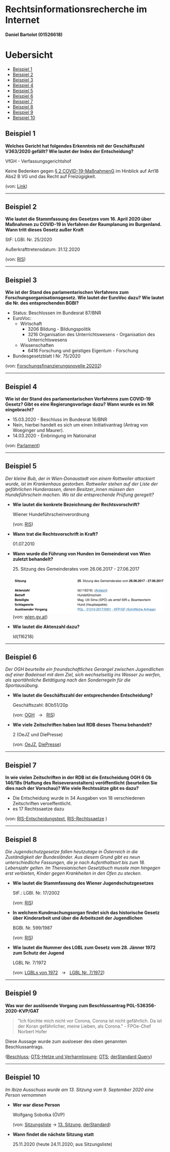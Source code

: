 # Rechtsinformationsrecherche im Internet

#### Daniel Bartolot (01526618)

# Uebersicht

-   [Beispiel 1](#beispiel-1)
-   [Beispiel 2](#beispiel-2)
-   [Beispiel 3](#beispiel-3)
-   [Beispiel 4](#beispiel-4)
-   [Beispiel 5](#beispiel-5)
-   [Beispiel 6](#beispiel-6)
-   [Beispiel 7](#beispiel-7)
-   [Beispiel 8](#beispiel-8)
-   [Beispiel 9](#beispiel-9)
-   [Beispiel 10](#beispiel-10)

## Beispiel 1
**Welches Gericht hat folgendes Erkenntnis mit der Geschäftszahl V363/2020 gefällt? Wie lautet der Index der Entscheidung?**

VfGH - Verfassungsgerichtshof


Keine Bedenken gegen [§ 2 COVID-19-MaßnahmenG](https://360.lexisnexis.at/d/L-20011073-P2?origin=lk) im Hinblick auf Art18 Abs2 B VG und das Recht auf Freizügigkeit.


(von: [Link](https://360.lexisnexis.at/d/entscheidungen-ris/vfgh_v3632020/u_verfassung_VfGH_2020_JFT_20200714_20V_98c362de47))



* * *



## Beispiel 2
**Wie lautet die Stammfassung des Gesetzes vom 16. April 2020 über Maßnahmen zu COVID-19 in Verfahren der Raumplanung im Burgenland. Wann tritt dieses Gesetz außer Kraft**


StF: LGBl. Nr. 25/2020


Außerkrafttretensdatum: 31.12.2020


(von: [RIS](https://www.ris.bka.gv.at/eli/lgbl/BU/2020/25/P0/LBG40022491?ResultFunctionToken=e042da39-1b83-4153-bc8f-b79ef2eb19cc&Position=1&SkipToDocumentPage=True&Abfrage=Landesnormen&Kundmachungsorgan=&Bundesland=Burgenland&BundeslandDefault=Burgenland&Index=&Titel=&Gesetzesnummer=&VonArtikel=&BisArtikel=&VonParagraf=&BisParagraf=&VonAnlage=&BisAnlage=&Typ=&Kundmachungsnummer=&Unterzeichnungsdatum=&FassungVom=23.11.2020&VonInkrafttretedatum=&BisInkrafttretedatum=&VonAusserkrafttretedatum=&BisAusserkrafttretedatum=&NormabschnittnummerKombination=Und&ImRisSeitVonDatum=&ImRisSeitBisDatum=&ImRisSeit=Undefined&ResultPageSize=100&Suchworte=COVID-19))



* * *



## Beispiel 3
**Wie ist der Stand des parlamentarischen Verfahrens zum Forschungsorganisationsgesetz. Wie lautet der EuroVoc dazu? Wie lautet die Nr. des entsprechenden BGBl?**


- Status: Beschlossen im Bundesrat 87/BNR
- EuroVoc:
    - Wirtschaft
        - 3206 Bildung - Bildungspolitik
        - 3216 Organisation des Unterrichtswesens - Organisation des Unterrichtswesens
    - Wissenschaften
        - 6416 Forschung und geistiges Eigentum - Forschung
- Bundesgesetzblatt I Nr. 75/2020

(von: [Forschungsfinanzierungsnovelle 20202](https://www.parlament.gv.at/PAKT/VHG/XXVII/I/I_00239/index.shtml))


<!-- - Stand: Plenarberatungen BR
- EuroVoc: "3211 Unterrichtswesen - Hochschulausbildung"
- BGBl vom letzten Stand: [BGBl. I Nr. 131/2015](https://www.ris.bka.gv.at/Dokument.wxe?Abfrage=BgblAuth&Dokumentnummer=BGBLA_2015_I_131)

(von: [RIS Gesetz](https://www.ris.bka.gv.at/eli/bgbl/1981/341/P0/NOR11009705?ResultFunctionToken=40d0b1a8-5b27-404e-b72b-2f878fefb7b9&Position=1&SkipToDocumentPage=True&Abfrage=Gesamtabfrage&SearchInAsylGH=True&SearchInAvn=True&SearchInAvsv=True&SearchInBegut=True&SearchInBgblAlt=True&SearchInBgblAuth=True&SearchInBgblPdf=True&SearchInBks=True&SearchInBundesnormen=True&SearchInDok=True&SearchInDsk=True&SearchInErlaesse=True&SearchInGbk=True&SearchInGemeinderecht=True&SearchInJustiz=True&SearchInKmGer=True&SearchInBvwg=True&SearchInLvwg=True&SearchInLgbl=True&SearchInLgblNO=True&SearchInLgblAuth=True&SearchInLandesnormen=True&SearchInNormenliste=True&SearchInPruefGewO=True&SearchInPvak=True&SearchInRegV=True&SearchInSpg=True&SearchInUbas=True&SearchInUmse=True&SearchInUpts=True&SearchInUvs=True&SearchInVerg=True&SearchInVfgh=True&SearchInVwgh=True&ImRisSeitVonDatum=&ImRisSeitBisDatum=&ImRisSeit=Undefined&ResultPageSize=100&Suchworte=Forschungsorganisationsgesetz),
[Parlament](https://www.parlament.gv.at/PAKT/VHG/XXV/I/I_00797/index.shtml)) -->



* * *



## Beispiel 4
**Wie ist der Stand des parlamentarischen Verfahrens zum COVID-19 Gesetz? Gibt es eine Regierungsvorlage dazu? Wann wurde es im NR eingebracht?**


- 15.03.2020 - Beschluss im Bundesrat 16/BNR
- Nein, hierbei handelt es sich um einen Initiativantrag (Antrag von Woeginger und Maurer).
- 14.03.2020 - Einbringung im Nationalrat


(von: [Parlament](https://www.parlament.gv.at/PAKT/VHG/XXVII/A/A_00396/index.shtml))



* * *



## Beispiel 5
_Der kleine Bub, der in Wien-Donaustadt von einem Rottweiler attackiert wurde, ist im Krankenhaus gestorben. Rottweiler stehen auf der Liste der gefährlichen Hunderassen, deren Besitzer_innen müssen den Hundeführschein machen. Wo ist die entsprechende Prüfung geregelt?_

- **Wie lautet die konkrete Bezeichnung der Rechtsvorschrift?**

    Wiener Hundeführscheinverordnung

    (von: [RIS](https://www.ris.bka.gv.at/eli/lgbl/WI/2005/59/P0/LWI40003955?ResultFunctionToken=deea74b4-595e-47ab-9e5b-5497a7260503&Position=1&SkipToDocumentPage=True&Abfrage=Gesamtabfrage&SearchInAsylGH=True&SearchInAvn=True&SearchInAvsv=True&SearchInBegut=True&SearchInBgblAlt=True&SearchInBgblAuth=True&SearchInBgblPdf=True&SearchInBks=True&SearchInBundesnormen=True&SearchInDok=True&SearchInDsk=True&SearchInErlaesse=True&SearchInGbk=True&SearchInGemeinderecht=True&SearchInJustiz=True&SearchInKmGer=True&SearchInBvwg=True&SearchInLvwg=True&SearchInLgbl=True&SearchInLgblNO=True&SearchInLgblAuth=True&SearchInLandesnormen=True&SearchInNormenliste=True&SearchInPruefGewO=True&SearchInPvak=True&SearchInRegV=True&SearchInSpg=True&SearchInUbas=True&SearchInUmse=True&SearchInUpts=True&SearchInUvs=True&SearchInVerg=True&SearchInVfgh=True&SearchInVwgh=True&ImRisSeitVonDatum=&ImRisSeitBisDatum=&ImRisSeit=Undefined&ResultPageSize=100&Suchworte=Wiener+Hundef%c3%bchrscheinverordnung))

- **Wann trat die Rechtsvorschrift in Kraft?**

    01.07.2010


- **Wann wurde die Führung von Hunden im Gemeinderat von Wien zuletzt behandelt?**

    25\. Sitzung des Gemeinderates vom 26.06.2017 - 27.06.2017

    ![](img/bsp05_01.png)
    (von: [wien.gv.at](https://www.wien.gv.at/infodat/ergdt?detvid=116218))

- **Wie lautet die Aktenzahl dazu?**

    Id(116218)



* * *



## Beispiel 6
_Der OGH beurteilte ein freundschaftliches Gerangel zwischen Jugendlichen auf einer Badeinsel mit dem Ziel, sich wechselseitig ins Wasser zu werfen, als sportähnliche Betätigung nach den Sonderregeln für die Sportausübung._

- **Wie lautet die Geschäftszahl der entsprechenden Entscheidung?**

    Geschäftszahl: 8Ob51/20p

    (von: [OGH](https://www.ogh.gv.at/entscheidungen/entscheidungen-ogh/schwerer-unfall-bei-rangelei-auf-einer-badeinsel/)
    &nbsp; -> &nbsp;
    [RIS](https://www.ris.bka.gv.at/Dokument.wxe?Abfrage=Justiz&Gericht=&Rechtssatznummer=&Rechtssatz=&Fundstelle=&AenderungenSeit=Undefined&SucheNachRechtssatz=False&SucheNachText=True&GZ=8Ob51%2f20p&VonDatum=&BisDatum=13.10.2020&Norm=&ImRisSeitVonDatum=&ImRisSeitBisDatum=&ImRisSeit=Undefined&ResultPageSize=100&Suchworte=&Position=1&SkipToDocumentPage=true&ResultFunctionToken=7da703f3-a329-41a3-a22f-a0947cce01d2&Dokumentnummer=JJT_20200825_OGH0002_0080OB00051_20P0000_000))

- **Wie viele Zeitschriften haben laut RDB dieses Thema behandelt?**

    2 (OeJZ und DiePresse)

    (von: [OeJZ](https://rdb.manz.at/document/rdb.tso.ENoejzevblls2020221104?execution=e1s5&highlight=Rangelei+Badeinsel),
    [DiePresse](https://rdb.manz.at/document/rdb.tso.LIdiepresse20204303?execution=e1s5&highlight=Rangelei+Badeinsel))



* * *



## Beispiel 7
**In wie vielen Zeitschriften in der RDB ist die Entscheidung OGH 6 Ob 146/18s (Haftung des Reiseveranstalters) veröffentlicht (beurteilen Sie dies nach der Vorschau)? Wie viele Rechtssätze gibt es dazu?**

- Die Entscheidung wurde in 34 Ausgaben von 18 verschiedenen Zeitschriften veroeffentlicht.
- es 17 Rechtssaetze dazu

(von:
[RIS-Entscheidungstext](https://www.ris.bka.gv.at/Dokument.wxe?Abfrage=Justiz&Dokumentnummer=JJT_20180831_OGH0002_0060OB00146_18S0000_000),
[RIS-Rechtssaetze](https://www.ris.bka.gv.at/Dokument.wxe?Abfrage=Justiz&Dokumentnummer=JJT_20180831_OGH0002_0060OB00146_18S0000_000)
)



* * *



## Beispiel 8
_Die Jugendschutzgesetze fallen heutzutage in Österreich in die Zuständigkeit der Bundesländer. Aus diesem Grund gibt es neun unterschiedliche Fassungen, die je nach Aufenthaltsort bis zum 18. Lebensjahr gelten. Im Theresianischen Gesetzbuch musste man hingegen erst verbieten, Kinder gegen Krankheiten in den Ofen zu stecken._

- **Wie lautet die Stammfassung des Wiener Jugendschutzgesetzes**

    StF.: LGBl. Nr. 17/2002

    (von: [RIS](https://www.ris.bka.gv.at/eli/lgbl/WI/2002/17/P0/LWI40005039?ResultFunctionToken=62c1efb6-678b-4075-b25f-df6e564d05b8&Position=1&SkipToDocumentPage=True&Abfrage=Landesnormen&Kundmachungsorgan=&Bundesland=Wien&BundeslandDefault=Wien&Index=&Titel=&Gesetzesnummer=&VonArtikel=&BisArtikel=&VonParagraf=&BisParagraf=&VonAnlage=&BisAnlage=&Typ=&Kundmachungsnummer=&Unterzeichnungsdatum=&FassungVom=23.11.2020&VonInkrafttretedatum=&BisInkrafttretedatum=&VonAusserkrafttretedatum=&BisAusserkrafttretedatum=&NormabschnittnummerKombination=Und&ImRisSeitVonDatum=&ImRisSeitBisDatum=&ImRisSeit=Undefined&ResultPageSize=100&Suchworte=Jugendschutzgesetz))

- **In welchem Kundmachungsorgan findet sich das historische Gesetz über Kinderarbeit und über die Arbeitszeit der Jugendlichen**

    BGBl. Nr. 599/1987

    (von: [RIS](https://www.ris.bka.gv.at/eli/bgbl/1987/599/P0/NOR40122527?ResultFunctionToken=da8c9a5b-fdbb-47ac-8f05-5010bd1d4551&Position=1&SkipToDocumentPage=True&Abfrage=Bundesnormen&Kundmachungsorgan=&Index=&Titel=&Gesetzesnummer=&VonArtikel=&BisArtikel=&VonParagraf=&BisParagraf=&VonAnlage=&BisAnlage=&Typ=&Kundmachungsnummer=&Unterzeichnungsdatum=&FassungVom=23.11.2020&VonInkrafttretedatum=&BisInkrafttretedatum=&VonAusserkrafttretedatum=&BisAusserkrafttretedatum=&NormabschnittnummerKombination=Und&ImRisSeitVonDatum=&ImRisSeitBisDatum=&ImRisSeit=Undefined&ResultPageSize=100&Suchworte=Bundesgesetz+%c3%bcber+die+Besch%c3%a4ftigung+von+Kindern+und+Jugendlichen+1987+-))

- **Wie lautet die Nummer des LGBL zum Gesetz vom 28. Jänner 1972 zum Schutz der Jugend**

    LGBL Nr. 7/1972

    (von: [LGBLs von 1972](http://alex.onb.ac.at/cgi-content/alex?apm=0&aid=lgw&datum=1972)
    &nbsp; -> &nbsp;
    [LGBL Nr. 7/1972](http://alex.onb.ac.at/cgi-content/alex?aid=lgw&datum=1972&page=21&size=45))



* * *



## Beispiel 9
**Was war der auslösende Vorgang zum Beschlussantrag PGL-536356-2020-KVP/GAT**

>"Ich fürchte mich nicht vor Corona, Corona ist nicht gefährlich. Da ist der Koran gefährlicher, meine Lieben, als Corona." - FPOe-Chef Norbert Hofer

Diese Aussage wurde zum ausloeser des oben genannten Beschlussantrags.

([Beschluss](https://www.wien.gv.at/ma08/infodat/2020/pgl-536356-2020-kvp-gat.pdf);
[OTS-Hetze und Verharmlosung](https://www.ots.at/presseaussendung/OTS_20200624_OTS0192/omar-al-rawi-spoe-rote-karte-fuer-hetze-und-verharmlosungis);
[OTS](https://www.ots.at/presseaussendung/OTS_20200624_OTS0191/70-wiener-gemeinderat-4);
[derStandard Query](https://www.derstandard.at/search?n=&fd=2020-06-15&td=2020-06-25&s=score&query=Norbert+hofer))



* * *



## Beispiel 10
_Im Ibiza Ausschuss wurde am 13. Sitzung vom 9. September 2020 eine Person vernommen_

- **Wer war diese Person**

    Wolfgang Sobotka (ÖVP)

    (von: [Sitzungsliste](https://www.parlament.gv.at/PAKT/VHG/XXVII/A-USA/A-USA_00002_00906/index.shtml#tab-Sitzungsueberblick)
    ->
    [13. Sitzung](https://www.parlament.gv.at/PAKT/VHG/XXVII/A-USA/A-USA_00002_00906/TO_04561557.pdf),
    [derStandard](https://www.derstandard.at/story/2000119473671/ladungsliste-fuer-ibiza-u-auschuss-veroeffentlicht))


- **Wann findet die nächste Sitzung statt**

    25.11.2020 (heute 24.11.2020; aus Sitzungsliste)
